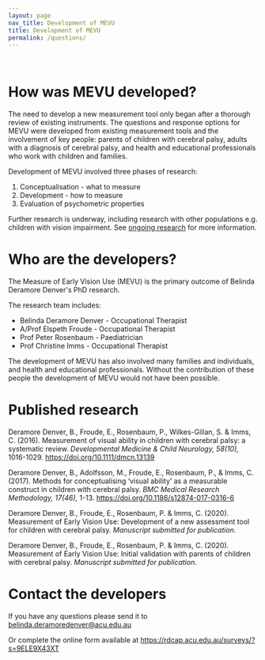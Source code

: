 ```yaml
---
layout: page
nav_title: Development of MEVU
title: Development of MEVU
permalink: /questions/
---
```


<br/>

# How was MEVU developed?
The need to develop a new measurement tool only began after a thorough review of existing instruments. The questions and response options for MEVU were developed from existing measurement tools and the involvement of key people: parents of children with cerebral palsy, adults with a diagnosis of cerebral palsy, and health and educational professionals who work with children and families. 

Development of MEVU involved three phases of research: 
1. Conceptualisation - what to measure
2. Development - how to measure
3. Evaluation of psychometric properties 

Further research is underway, including research with other populations e.g. children with vision impairment. See [ongoing research](/ongoing-research/) for more information.

# Who are the developers?
The Measure of Early Vision Use (MEVU) is the primary outcome of Belinda Deramore Denver's PhD research. 

The research team includes:
- Belinda Deramore Denver - Occupational Therapist
- A/Prof Elspeth Froude - Occupational Therapist
- Prof Peter Rosenbaum - Paediatrician
- Prof Christine Imms - Occupational Therapist

The development of MEVU has also involved many families and individuals, and health and educational professionals. Without the contribution of these people the development of MEVU would not have been possible. 

# Published research
Deramore Denver, B., Froude, E., Rosenbaum, P., Wilkes-Gillan, S. & Imms, C. (2016). Measurement of visual ability in children with cerebral palsy: a systematic review. *Developmental Medicine & Child Neurology, 58(10),* 1016-1029. <https://doi.org/10.1111/dmcn.13139>

Deramore Denver, B., Adolfsson, M., Froude, E., Rosenbaum, P., & Imms, C. (2017). Methods for conceptualising ‘visual ability’ as a measurable construct in children with cerebral palsy. *BMC Medical Research Methodology, 17(46),* 1-13. <https://doi.org/10.1186/s12874-017-0316-6>

Deramore Denver, B., Froude, E., Rosenbaum, P. & Imms, C. (2020). Measurement of Early Vision Use: Development of a new assessment tool for children with cerebral palsy. *Manuscript submitted for publication*.

Deramore Denver, B., Froude, E., Rosenbaum, P. & Imms, C. (2020). Measurement of Early Vision Use: Initial validation with parents of children with cerebral palsy. *Manuscript submitted for publication*.

# Contact the developers
If you have any questions please send it to <a href="mailto:belinda.deramoredenver@acu.edu.au">belinda.deramoredenver@acu.edu.au</a> 

Or complete the online form available at <https://rdcap.acu.edu.au/surveys/?s=9ELE9X43XT>
